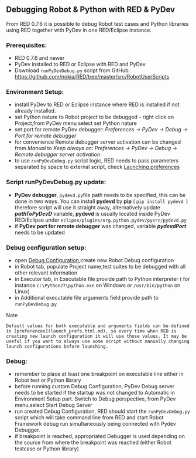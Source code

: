 ## Debugging Robot &amp; Python with RED &amp; PyDev

From RED 0.7.6 it is possible to debug Robot test cases and Python libraries
using RED together with PyDev in one RED/Eclipse instance.

### Prerequisites:

  * RED 0.7.6 and newer 
  * PyDev installed to RED or Eclipse with RED and PyDev 
  * Download `runPyDevDebug.py` script from GitHub: <https://github.com/nokia/RED/tree/master/src/RobotUserScripts>

### Environment Setup:

  * install PyDev to RED or Eclipse instance where RED is installed if not already installed. 
  * set Python nature to Robot project to be debugged - right click on Project,from PyDev menu select set Python nature 
  * set port for remote PyDev debugger: _Preferences -> PyDev -> Debug -> Port for remote debugger_
  * for convenience Remote debugger server activation can be changed from _Manual_ to _Keep always on_: _Preferences -> PyDev -> Debug -> Remote debugger server activation_. 
  * to use `runPyDevDebug.py` script logic, RED needs to pass parameters separated by space to external script, check [Launching preferences](launch_prefs.html.md)

### Script runPyDevDebug.py update:

  * **PyDev debugger**, `pydevd.py`file path needs to be specified, this can be done in two ways. You can install **pydevd** by **pip** ( `pip install pydevd `) therefore script will use it straight away, alternatively update **_pathToPyDevD_** variable, **pydevd** is usually located inside PyDev RED/Eclipse under `eclipse/plugins/org.python.pydev/pysrc/pydevd.py`
  * if **PyDev port for remote debugger** was changed, variable **_pydevdPort_** needs to be updated 

### Debug configuration setup:

  * open [Debug Configuration](javascript:executeCommand\('org.eclipse.debug.ui.commands.OpenDebugConfigurations'\)),create new Robot Debug configuration
  * in Robot tab, populate Project name,test suites to be debugged with all other relevant information
  * in Executor tab, in Executable file provide path to Python interpreter ( for instance `c:\Python27\python.exe` on Windows or `/usr/bin/python` on Linux)
  * in Additional executable file arguments field provide path to `runPyDevDebug.py`

Note

    Default values for both executable and arguments fields can be defined in [preferences](launch_prefs.html.md), so every time when RED is creating new launch configuration it will use those values. It may be useful if you want to always use some script without manually changing launch configurations before launching. 

### Debug:

  * remember to place at least one breakpoint on executable line either in Robot test or Python library 
  * before running custom Debug Configuration, PyDev Debug server needs to be started if the startup was not changed to Automatic in Environment Setup part. Switch to Debug perspective, from PyDev menu,select Start Debug Server 
  * run created Debug Configuration, RED should start the `runPyDevDebug.py` script which will take command line from RED and start Robot Framework debug run simultaneously being connected with Pydev Debugger. 
  * if breakpoint is reached, appropriated Debugger is used depending on the source from where the breakpoint was reached (either Robot testcase or Python library) 

